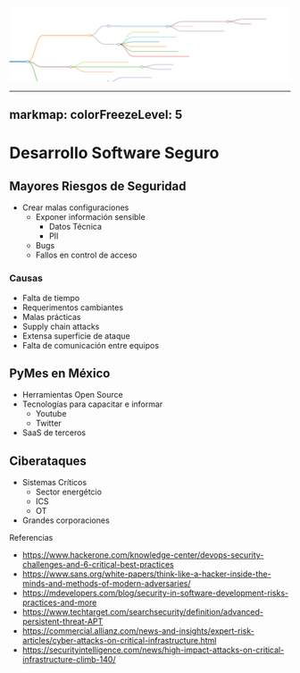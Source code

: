![markmap](images/markmap.svg)

---
markmap:
  colorFreezeLevel: 5
---

# Desarrollo Software Seguro

## Mayores Riesgos de Seguridad
- Crear malas configuraciones
  - Exponer información sensible 
    - Datos Técnica
    - PII 
  - Bugs
  - Fallos en control de acceso
### Causas
- Falta de tiempo
- Requerimentos cambiantes 
- Malas prácticas
- Supply chain attacks 
- Extensa superficie de ataque
- Falta de comunicación entre equipos

## PyMes en México
- Herramientas Open Source
- Tecnologías para capacitar e informar
  - Youtube
  - Twitter 
- SaaS de terceros

## Ciberataques 
- Sistemas Críticos
  - Sector energétcio
  - ICS
  - OT
- Grandes corporaciones


Referencias
- https://www.hackerone.com/knowledge-center/devops-security-challenges-and-6-critical-best-practices
- https://www.sans.org/white-papers/think-like-a-hacker-inside-the-minds-and-methods-of-modern-adversaries/
- https://mdevelopers.com/blog/security-in-software-development-risks-practices-and-more
- https://www.techtarget.com/searchsecurity/definition/advanced-persistent-threat-APT
- https://commercial.allianz.com/news-and-insights/expert-risk-articles/cyber-attacks-on-critical-infrastructure.html
- https://securityintelligence.com/news/high-impact-attacks-on-critical-infrastructure-climb-140/
